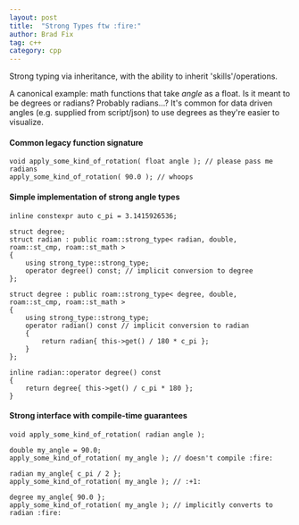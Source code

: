 ```yaml
---
layout: post
title:  "Strong Types ftw :fire:"
author: Brad Fix
tag: c++
category: cpp
---
```


Strong typing via inheritance, with the ability to inherit 'skills'/operations.

A canonical example: math functions that take *angle* as a float. 
Is it meant to be degrees or radians? Probably radians...? 
It's common for data driven angles (e.g. supplied from script/json) to use degrees as they're easier to visualize.

#### Common legacy function signature
```
void apply_some_kind_of_rotation( float angle ); // please pass me radians
apply_some_kind_of_rotation( 90.0 ); // whoops
```

#### Simple implementation of strong angle types
```
inline constexpr auto c_pi = 3.1415926536;

struct degree;
struct radian : public roam::strong_type< radian, double, roam::st_cmp, roam::st_math >
{
    using strong_type::strong_type;
    operator degree() const; // implicit conversion to degree
};

struct degree : public roam::strong_type< degree, double, roam::st_cmp, roam::st_math >
{
    using strong_type::strong_type;
    operator radian() const // implicit conversion to radian
    {
        return radian{ this->get() / 180 * c_pi };
    }
};

inline radian::operator degree() const
{
    return degree{ this->get() / c_pi * 180 };
}
```

#### Strong interface with compile-time guarantees
```
void apply_some_kind_of_rotation( radian angle );

double my_angle = 90.0;
apply_some_kind_of_rotation( my_angle ); // doesn't compile :fire:

radian my_angle{ c_pi / 2 };
apply_some_kind_of_rotation( my_angle ); // :+1:

degree my_angle{ 90.0 };
apply_some_kind_of_rotation( my_angle ); // implicitly converts to radian :fire:
```
